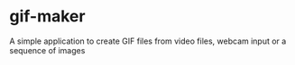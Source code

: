 # gif-maker
A simple application to create GIF files from video files, webcam input or a sequence of images
